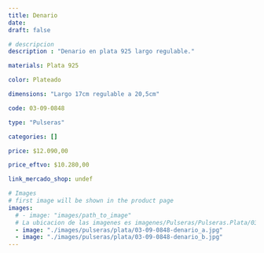 ```yaml
---
title: Denario
date: 
draft: false

# descripcion
description : "Denario en plata 925 largo regulable."

materials: Plata 925

color: Plateado

dimensions: "Largo 17cm regulable a 20,5cm"

code: 03-09-0848

type: "Pulseras"

categories: []

price: $12.090,00

price_eftvo: $10.280,00

link_mercado_shop: undef

# Images
# first image will be shown in the product page
images:
  # - image: "images/path_to_image"
  # La ubicacion de las imagenes es imagenes/Pulseras/Pulseras.Plata/03-09-0848-denario
  - image: "./images/pulseras/plata/03-09-0848-denario_a.jpg"
  - image: "./images/pulseras/plata/03-09-0848-denario_b.jpg"
---
```

